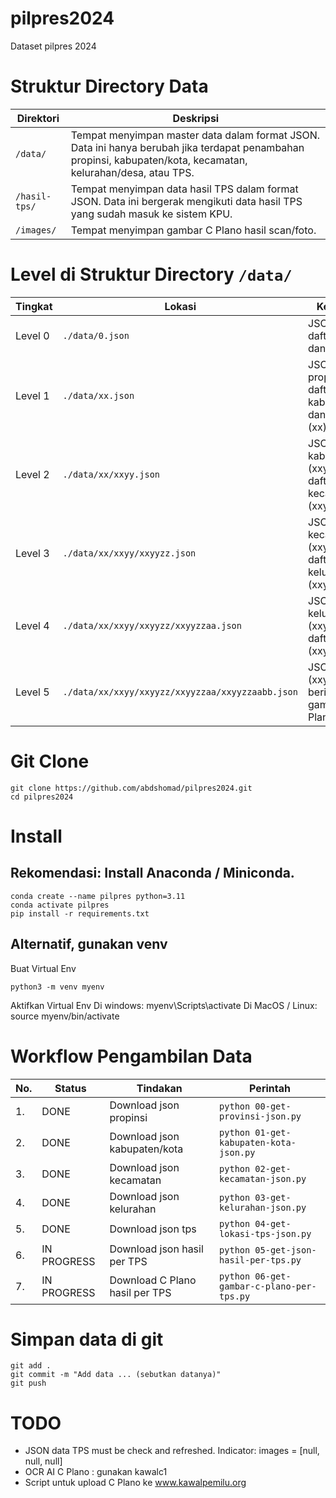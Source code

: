 # pilpres2024
Dataset pilpres 2024

# Struktur Directory Data

| Direktori   | Deskripsi           |
|-------------|---------------------|
| `/data/`    | Tempat menyimpan master data dalam format JSON. Data ini hanya berubah jika terdapat penambahan propinsi, kabupaten/kota, kecamatan, kelurahan/desa, atau TPS. |
| `/hasil-tps/` | Tempat menyimpan data hasil TPS dalam format JSON. Data ini bergerak mengikuti data hasil TPS yang sudah masuk ke sistem KPU. |
| `/images/` | Tempat menyimpan gambar C Plano hasil scan/foto. |

# Level di Struktur Directory `/data/`

| Tingkat  | Lokasi                                      | Keterangan                                     |
|----------|---------------------------------------------|------------------------------------------------|
| Level 0  | `./data/0.json`                             | JSON berisi daftar propinsi dan kodenya        |
| Level 1  | `./data/xx.json`                            | JSON tiap propinsi berisi daftar kabupaten/kota dan kodenya (xx) |
| Level 2  | `./data/xx/xxyy.json`                      | JSON tiap kabupaten/kota (xxyy) berisi daftar kecamatannya (xxyy) |
| Level 3  | `./data/xx/xxyy/xxyyzz.json`               | JSON tiap kecamatan (xxyy) berisi daftar kelurahannya (xxyyzz) |
| Level 4  | `./data/xx/xxyy/xxyyzz/xxyyzzaa.json`      | JSON tiap kelurahan (xxyyzz) berisi daftar TPSnya (xxyyzzaa) |
| Level 5  | `./data/xx/xxyy/xxyyzz/xxyyzzaa/xxyyzzaabb.json` | JSON tiap TPS (xxyyzzaa) berisi URL gambar C Plano |

# Git Clone 
```
git clone https://github.com/abdshomad/pilpres2024.git
cd pilpres2024
```

# Install 

## Rekomendasi: Install Anaconda / Miniconda. 
```
conda create --name pilpres python=3.11
conda activate pilpres 
pip install -r requirements.txt 
```
## Alternatif, gunakan venv 
Buat Virtual Env 
```
python3 -m venv myenv
```

Aktifkan Virtual Env 
Di windows: myenv\Scripts\activate
Di MacOS / Linux: source myenv/bin/activate

# Workflow Pengambilan Data 

| No. | Status       | Tindakan                                | Perintah                              |
|-----|--------------|-----------------------------------------|---------------------------------------|
| 1.  | DONE         | Download json propinsi                  | `python 00-get-provinsi-json.py`      |
| 2.  | DONE         | Download json kabupaten/kota            | `python 01-get-kabupaten-kota-json.py`|
| 3.  | DONE         | Download json kecamatan                 | `python 02-get-kecamatan-json.py`     |
| 4.  | DONE         | Download json kelurahan                 | `python 03-get-kelurahan-json.py`     |
| 5.  | DONE         | Download json tps                       | `python 04-get-lokasi-tps-json.py`           |
| 6.  | IN PROGRESS  | Download json hasil per TPS             | `python 05-get-json-hasil-per-tps.py` |
| 7.  | IN PROGRESS  | Download C Plano hasil per TPS          | `python 06-get-gambar-c-plano-per-tps.py`    |

# Simpan data di git 
```
git add .
git commit -m "Add data ... (sebutkan datanya)"
git push
```

# TODO 
* JSON data TPS must be check and refreshed. Indicator: images = [null, null, null]
* OCR AI C Plano : gunakan kawalc1 
* Script untuk upload C Plano ke www.kawalpemilu.org 
